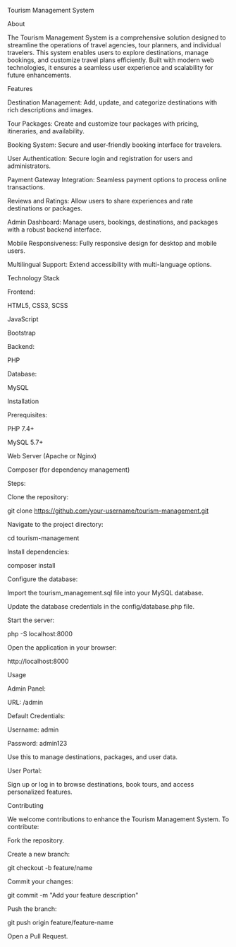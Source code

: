 
Tourism Management System

About

The Tourism Management System is a comprehensive solution designed to streamline the operations of travel agencies, tour planners, and individual travelers. This system enables users to explore destinations, manage bookings, and customize travel plans efficiently. Built with modern web technologies, it ensures a seamless user experience and scalability for future enhancements.

Features

Destination Management: Add, update, and categorize destinations with rich descriptions and images.

Tour Packages: Create and customize tour packages with pricing, itineraries, and availability.

Booking System: Secure and user-friendly booking interface for travelers.

User Authentication: Secure login and registration for users and administrators.

Payment Gateway Integration: Seamless payment options to process online transactions.

Reviews and Ratings: Allow users to share experiences and rate destinations or packages.

Admin Dashboard: Manage users, bookings, destinations, and packages with a robust backend interface.

Mobile Responsiveness: Fully responsive design for desktop and mobile users.

Multilingual Support: Extend accessibility with multi-language options.

Technology Stack

Frontend:

HTML5, CSS3, SCSS

JavaScript

Bootstrap

Backend:

PHP

Database:

MySQL

Installation

Prerequisites:

PHP 7.4+

MySQL 5.7+

Web Server (Apache or Nginx)

Composer (for dependency management)

Steps:

Clone the repository:

git clone https://github.com/your-username/tourism-management.git

Navigate to the project directory:

cd tourism-management

Install dependencies:

composer install

Configure the database:

Import the tourism_management.sql file into your MySQL database.

Update the database credentials in the config/database.php file.

Start the server:

php -S localhost:8000

Open the application in your browser:

http://localhost:8000

Usage

Admin Panel:

URL: /admin

Default Credentials:

Username: admin

Password: admin123

Use this to manage destinations, packages, and user data.

User Portal:

Sign up or log in to browse destinations, book tours, and access personalized features.


Contributing

We welcome contributions to enhance the Tourism Management System. To contribute:

Fork the repository.

Create a new branch:

git checkout -b feature/name

Commit your changes:

git commit -m "Add your feature description"

Push the branch:

git push origin feature/feature-name

Open a Pull Request.
